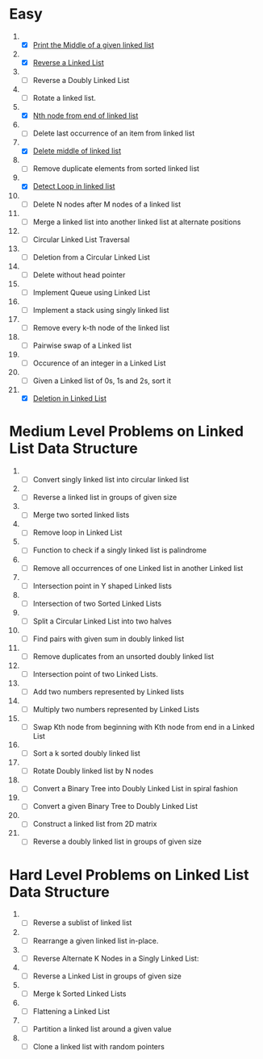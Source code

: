 # Easy
1. - [x] [Print the Middle of a given linked list](problems/MiddleOfLinkedList.java)
2. - [x] [Reverse a Linked List]( problems/ReverseLinkedList.java)
3. - [ ] Reverse a Doubly Linked List
4. - [ ] Rotate a linked list.
5. - [x] [Nth node from end of linked list]( problems/NthNodeFromEndOfList.java)
6. - [ ] Delete last occurrence of an item from linked list
7. - [x] [Delete middle of linked list](problems/DeleteMiddleOfList.java)
8. - [ ] Remove duplicate elements from sorted linked list
9. - [x] [Detect Loop in linked list](problems/DetectLoopInLinkedList.java)
10. - [ ] Delete N nodes after M nodes of a linked list
11. - [ ] Merge a linked list into another linked list at alternate positions
12. - [ ] Circular Linked List Traversal
13. - [ ] Deletion from a Circular Linked List
14. - [ ] Delete without head pointer
15. - [ ] Implement Queue using Linked List
16. - [ ] Implement a stack using singly linked list
17. - [ ] Remove every k-th node of the linked list
18. - [ ] Pairwise swap of a Linked list
19. - [ ] Occurence of an integer in a Linked List
20. - [ ] Given a Linked list of 0s, 1s and 2s, sort it
21. - [x] [Deletion in Linked List](problems/DeleteMiddleOfList.java)
# Medium Level Problems on Linked List Data Structure

1. - [ ] Convert singly linked list into circular linked list
2. - [ ] Reverse a linked list in groups of given size
3. - [ ] Merge two sorted linked lists
4. - [ ] Remove loop in Linked List
5. - [ ] Function to check if a singly linked list is palindrome
6. - [ ] Remove all occurrences of one Linked list in another Linked list
7. - [ ] Intersection point in Y shaped Linked lists
8. - [ ] Intersection of two Sorted Linked Lists
9. - [ ] Split a Circular Linked List into two halves
10. - [ ] Find pairs with given sum in doubly linked list
11. - [ ] Remove duplicates from an unsorted doubly linked list
12. - [ ] Intersection point of two Linked Lists.
13. - [ ] Add two numbers represented by Linked lists
14. - [ ] Multiply two numbers represented by Linked Lists
15. - [ ] Swap Kth node from beginning with Kth node from end in a Linked List
16. - [ ] Sort a k sorted doubly linked list
17. - [ ] Rotate Doubly linked list by N nodes
18. - [ ] Convert a Binary Tree into Doubly Linked List in spiral fashion
19. - [ ] Convert a given Binary Tree to Doubly Linked List
20. - [ ] Construct a linked list from 2D matrix
21. - [ ] Reverse a doubly linked list in groups of given size
# Hard Level Problems on Linked List Data Structure

1. - [ ] Reverse a sublist of linked list
2. - [ ] Rearrange a given linked list in-place.
3. - [ ] Reverse Alternate K Nodes in a Singly Linked List:
4. - [ ] Reverse a Linked List in groups of given size
5. - [ ] Merge k Sorted Linked Lists
6. - [ ] Flattening a Linked List
7. - [ ] Partition a linked list around a given value
8. - [ ] Clone a linked list with random pointers